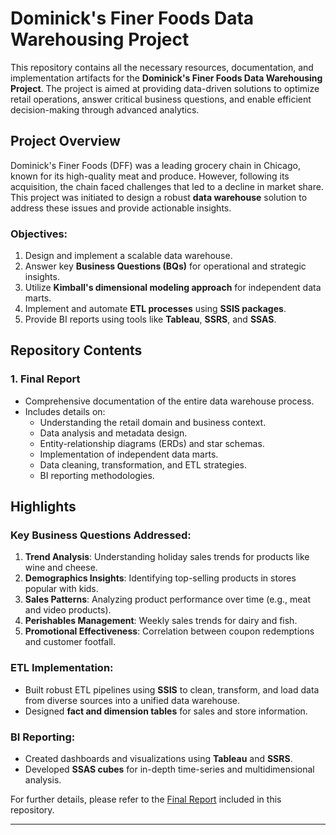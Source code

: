 # Dominick's Finer Foods Data Warehousing Project

This repository contains all the necessary resources, documentation, and implementation artifacts for the **Dominick's Finer Foods Data Warehousing Project**. The project is aimed at providing data-driven solutions to optimize retail operations, answer critical business questions, and enable efficient decision-making through advanced analytics.


## Project Overview

Dominick's Finer Foods (DFF) was a leading grocery chain in Chicago, known for its high-quality meat and produce. However, following its acquisition, the chain faced challenges that led to a decline in market share. This project was initiated to design a robust **data warehouse** solution to address these issues and provide actionable insights. 

### Objectives:
1. Design and implement a scalable data warehouse.
2. Answer key **Business Questions (BQs)** for operational and strategic insights.
3. Utilize **Kimball's dimensional modeling approach** for independent data marts.
4. Implement and automate **ETL processes** using **SSIS packages**.
5. Provide BI reports using tools like **Tableau**, **SSRS**, and **SSAS**.


## Repository Contents

### 1. **Final Report**
   - Comprehensive documentation of the entire data warehouse process.
   - Includes details on:
     - Understanding the retail domain and business context.
     - Data analysis and metadata design.
     - Entity-relationship diagrams (ERDs) and star schemas.
     - Implementation of independent data marts.
     - Data cleaning, transformation, and ETL strategies.
     - BI reporting methodologies.


## Highlights

### **Key Business Questions Addressed:**
1. **Trend Analysis**: Understanding holiday sales trends for products like wine and cheese.
2. **Demographics Insights**: Identifying top-selling products in stores popular with kids.
3. **Sales Patterns**: Analyzing product performance over time (e.g., meat and video products).
4. **Perishables Management**: Weekly sales trends for dairy and fish.
5. **Promotional Effectiveness**: Correlation between coupon redemptions and customer footfall.

### **ETL Implementation:**
- Built robust ETL pipelines using **SSIS** to clean, transform, and load data from diverse sources into a unified data warehouse.
- Designed **fact and dimension tables** for sales and store information.

### **BI Reporting:**
- Created dashboards and visualizations using **Tableau** and **SSRS**.
- Developed **SSAS cubes** for in-depth time-series and multidimensional analysis.



For further details, please refer to the [Final Report](path-to-report.pdf) included in this repository.

---
